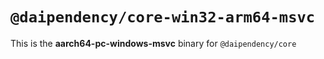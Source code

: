 # `@daipendency/core-win32-arm64-msvc`

This is the **aarch64-pc-windows-msvc** binary for `@daipendency/core`
